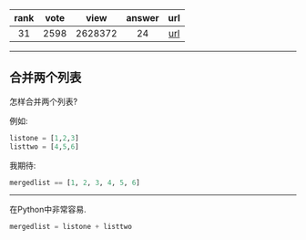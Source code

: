 
| rank | vote | view | answer | url |
|:-:|:-:|:-:|:-:|:-:|
|31|2598|2628372|24| [url](http://stackoverflow.com/questions/1720421/how-do-i-concatenate-two-lists-in-python) |
***

## 合并两个列表

怎样合并两个列表?

例如:

```python
listone = [1,2,3]
listtwo = [4,5,6]
```

我期待:

```python
mergedlist == [1, 2, 3, 4, 5, 6]
```

***

在Python中非常容易.

```python
mergedlist = listone + listtwo
```